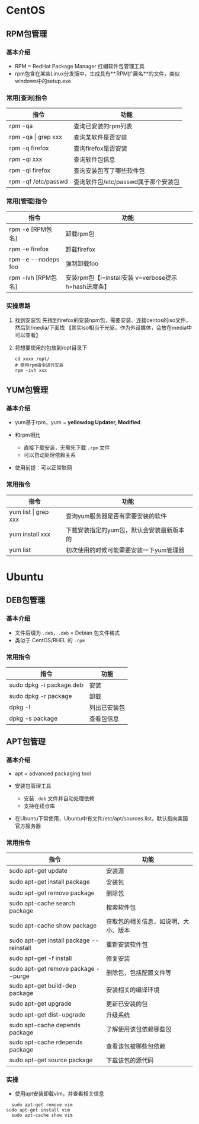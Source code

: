 # CentOS

## RPM包管理

### 基本介绍

- RPM = RedHat Package Manager 红帽软件包管理工具
- rpm包含在某些Linux分发版中，生成具有**.RPM扩展名**的文件，类似windows中的setup.exe

### 常用[查询]指令

| 指令                | 功能                                |
| ------------------- | ----------------------------------- |
| rpm -qa             | 查询已安装的rpm列表                 |
| rpm -qa \| grep xxx | 查询某软件是否安装                  |
| rpm -q firefox      | 查询firefox是否安装                 |
| rpm -qi xxx         | 查询软件包信息                      |
| rpm -ql firefox     | 查询安装包写了哪些软件包            |
| rpm -qf /etc/passwd | 查询软件包/etc/passwd属于那个安装包 |

### 常用[管理]指令

| 指令                | 功能                                                   |
| ------------------- | ------------------------------------------------------ |
| rpm -e [RPM包名]    | 卸载rpm包                                              |
| rpm -e firefox      | 卸载firefox                                            |
| rpm -e --nodeps foo | 强制卸载foo                                            |
| rpm -ivh [RPM包名]  | 安装rpm包【i=install安装  v=verbose提示 h=hash进度条】 |

### 实操思路

1. 找到安装包
   先找到firefox的安装npm包，需要安装、连接centos的iso文件，然后到/media/下面找
   【其实iso相当于光驱，作为外设媒体，会放在media中可以查看】

2. 将想要使用的包放到/opt目录下
   ```shell
   cd xxxx /opt/
   # 使用rpm指令进行安装
   rpm -ivh xxx
   ```

## YUM包管理

### 基本介绍

- yum基于rpm，yum = **yellowdog Updater, Modified** 
- 和rpm相比
  - 直接下载安装，无需先下载 `.rpm` 文件
  - 可以自动处理依赖关系

- 使用前提：可以正常联网

### 常用指令

| 指令                  | 功能                                      |
| --------------------- | ----------------------------------------- |
| yum  list \| grep xxx | 查询yum服务器是否有需要安装的软件         |
| yum  install xxx      | 下载安装指定的yum包，默认会安装最新版本的 |
| yum  list             | 初次使用的时候可能需要安装一下yum管理器   |

# Ubuntu

## DEB包管理

### 基本介绍

- 文件后缀为 `.deb`，`.deb` = Debian 包文件格式
- 类似于 CentOS/RHEL 的 `.rpm`

### 常用指令

| 指令                     | 功能         |
| ------------------------ | ------------ |
| sudo dpkg -i package.deb | 安装         |
| sudo dpkg -r package     | 卸载         |
| dpkg -l                  | 列出已安装包 |
| dpkg -s package          | 查看包信息   |

## APT包管理

### 基本介绍

- apt = advanced packaging tool
- 安装包管理工具
  - 安装 `.deb` 文件并自动处理依赖
  - 支持在线仓库

- 在Ubuntu下常使用，Ubuntu中有文件/etc/apt/sources.list，默认指向美国官方服务器

### 常用指令

| 指令                                      | 功能                                 |
| ----------------------------------------- | ------------------------------------ |
| sudo  apt-get update                      | 安装源                               |
| sudo  apt-get install package             | 安装包                               |
| sudo  apt-get remove package              | 删除包                               |
| sudo  apt-cache search package            | 搜索软件包                           |
| sudo  apt-cache show package              | 获取包的相关信息，如说明、大小、版本 |
| sudo  apt-get install package --reinstall | 重新安装软件包                       |
| sudo  apt-get -f install                  | 修复安装                             |
| sudo  apt-get remove package --purge      | 删除包，包括配置文件等               |
| sudo  apt-get build-dep package           | 安装相关的编译环境                   |
| sudo  apt-get upgrade                     | 更新已安装的包                       |
| sudo  apt-get dist-upgrade                | 升级系统                             |
| sudo  apt-cache depends package           | 了解使用该包依赖哪些包               |
| sudo  apt-cache rdepends package          | 查看该包被哪些包依赖                 |
| sudo  apt-get source package              | 下载该包的源代码                     |

### 实操

- 使用apt安装卸载vim，并查看相关信息
```shell
  sudo apt-get remove vim
sudo apt-get install vim
  sudo apt-cache show vim
```
